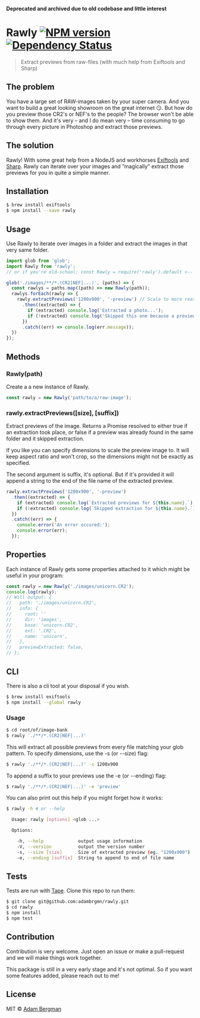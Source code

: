 **Deprecated and archived due to old codebase and little interest**

# Rawly [![NPM version][npm-image]][npm-url] [![Dependency Status][daviddm-image]][daviddm-url]
> Extract previews from raw-files (with much help from Exiftools and Sharp)

## The problem
You have a large set of RAW-images taken by your super camera. And you want to build a great looking showroom on the great internet :smirk:. But how do you preview those CR2's or NEF's to the people? The browser won't be able to show them. And it's very – and I do mean very – time consuming to go through every picture in Photoshop and extract those previews.

## The solution
Rawly!
With some great help from a NodeJS and workhorses [Exiftools](http://www.sno.phy.queensu.ca/~phil/exiftool/) and [Sharp](http://sharp.dimens.io/en/stable/). Rawly can iterate over your images and ”magically” extract those previews for you in quite a simple manner.

## Installation
```sh
$ brew install exiftools
$ npm install --save rawly
```

## Usage
Use Rawly to iterate over images in a folder and extract the images in that very same folder.

```js
import glob from 'glob';
import Rawly from 'rawly';
// or if you're old-school: const Rawly = require('rawly').default <-- important to end with default

glob('./images/**/*.(CR2|NEF|...)', (paths) => {
  const rawlys = paths.map((path) => new Rawly(path));
  rawlys.forEach(rawly => {
    rawly.extractPreviews('1200x900', '-preview') // Scale to more reasonable size and append -preview to the end
      .then((extracted) => {
        if (extracted) console.log('Extracted a photo...');
        if (!extracted) console.log('Skipped this one because a preview was already extracted.');
      })
      .catch((err) => console.log(err.message));
  })
});
```

## Methods
### Rawly(path)
Create a a new instance of Rawly.

```js
const rawly = new Rawly('path/to/a/raw-image');
```

### rawly.extractPreviews([size], [suffix])
Extract previews of the image. Returns a Promise resolved to either true if an extraction took place, or false if a preview was already found in the same folder and it skipped extraction.

If you like you can specify dimensions to scale the preview image to. It will keep aspect ratio and won't crop, so the dimensions might not be exactly as specified.

The second argument is suffix, it's optional. But if it's provided it will append a string to the end of the file name of the extracted preview.

```js
rawly.extractPreviews('1200x900', '-preview')
  .then((extracted) => {
    if (extracted) console.log(`Extracted previews for ${this.name}.`);
    if (!extracted) console.log(`Skipped extraction for ${this.name}.`);
  })
  .catch((err) => {
    console.error('An error occured:');
    console.error(err);
  });
```

## Properties
Each instance of Rawly gets some properties attached to it which might be useful in your program:

```js
const rawly = new Rawly('./images/unicorn.CR2');
console.log(rawly);
// Will output: {
//   path: './images/unicorn.CR2',
//   info: {
//     root: ''
//     dir: 'images',
//     base: 'unicorn.CR2',
//     ext: '.CR2',
//     name: 'unicorn',
//   },
//   previewExtracted: false,
// };
```

## CLI
There is also a cli tool at your disposal if you wish.

```sh
$ brew install exiftools
$ npm install --global rawly
```

### Usage
```sh
$ cd root/of/image-bank
$ rawly './**/*.(CR2|NEF|...)'
```

This will extract all possible previews from every file matching your glob pattern. To specify dimensions, use the -s (or --size) flag:

```sh
$ rawly './**/*.(CR2|NEF|...)' -s 1200x900
```

To append a suffix to your previews use the -e (or --ending) flag:

```sh
$ rawly './**/*.(CR2|NEF|...)' -e 'preview'
```

You can also print out this help if you might forget how it works:

```sh
$ rawly -h # or --help

  Usage: rawly [options] <glob ...>

  Options:

    -h, --help             output usage information
    -V, --version          output the version number
    -s, --size [size]      Size of extracted preview (eg. "1200x900")
    -e, --ending [suffix]  String to append to end of file name

```

## Tests
Tests are run with [Tape](https://github.com/substack/tape).
Clone this repo to run them:

```sh
$ git clone git@github.com:adambrgmn/rawly.git
$ cd rawly
$ npm install
$ npm test
```


## Contribution
Contribution is very welcome. Just open an issue or make a pull-request and we will make things work together.

This package is still in a very early stage and it's not optimal. So if you want some features added, please reach out to me!

## License
MIT © [Adam Bergman](http://fransvilhelm.com)


[npm-image]: https://badge.fury.io/js/rawly.svg
[npm-url]: https://npmjs.org/package/rawly
[daviddm-image]: https://david-dm.org/adambrgmn/rawly.svg?theme=shields.io
[daviddm-url]: https://david-dm.org/adambrgmn/rawly
